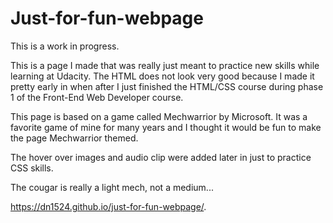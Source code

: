 # Just-for-fun-webpage
This is a work in progress.

This is a page I made that was really just meant to practice new skills while learning at Udacity. The HTML does not look very good because I made it pretty early in when after I just finished the HTML/CSS course during phase 1 of the Front-End Web Developer course.

This page is based on a game called Mechwarrior by Microsoft. It was a favorite game of mine for many years and I thought it would be fun to make the page Mechwarrior themed.

The hover over images and audio clip were added later in just to practice CSS skills.

The cougar is really a light mech, not a medium...

https://dn1524.github.io/just-for-fun-webpage/.
